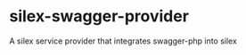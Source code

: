 silex-swagger-provider
======================

A silex service provider that integrates swagger-php into silex
